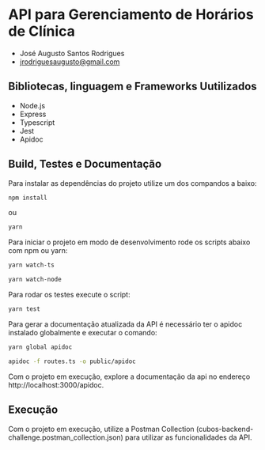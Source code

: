 # API para Gerenciamento de Horários de Clínica

- José Augusto Santos Rodrigues
- jrodriguesaugusto@gmail.com

## Bibliotecas, linguagem e Frameworks Uutilizados

- Node.js
- Express
- Typescript
- Jest
- Apidoc

## Build, Testes e Documentação

Para instalar as dependências do projeto utilize um dos compandos a baixo:

```bash
npm install
```
ou
```bash
yarn
```

Para iniciar o projeto em modo de desenvolvimento rode os scripts abaixo com npm ou yarn:

```bash
yarn watch-ts
```

```bash
yarn watch-node
```

Para rodar os testes execute o script:

```bash
yarn test
```

Para gerar a documentação atualizada da API é necessário ter o apidoc instalado globalmente e executar o comando:

```bash
yarn global apidoc
```
```bash
apidoc -f routes.ts -o public/apidoc
```
Com o projeto em execução, explore a documentação da api no endereço http://localhost:3000/apidoc.

## Execução

Com o projeto em execução, utilize a Postman Collection (cubos-backend-challenge.postman_collection.json) para utilizar as funcionalidades da API.